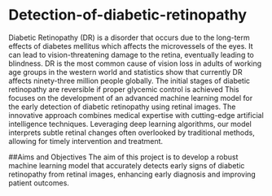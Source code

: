 # Detection-of-diabetic-retinopathy
Diabetic Retinopathy (DR) is a disorder that occurs due to the long-term effects of diabetes mellitus which affects the microvessels of the eyes. It can lead to vision-threatening damage to the retina, eventually leading to blindness.
DR is the most common cause of vision loss in adults of working age groups in the western world and statistics show that currently DR affects ninety-three million people globally.
The initial stages of diabetic retinopathy are reversible if proper glycemic control is achieved
This focuses on the development of an advanced machine learning model for the early detection of diabetic retinopathy using retinal images. The innovative approach combines medical expertise with cutting-edge artificial intelligence techniques. Leveraging deep learning algorithms, our model interprets subtle retinal changes often overlooked by traditional methods, allowing for timely intervention and treatment. 

##Aims and Objectives
The aim of this project is to develop a robust machine learning model that accurately detects early signs of diabetic retinopathy from retinal images, enhancing early diagnosis and improving patient outcomes.
